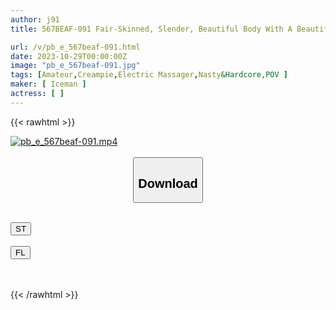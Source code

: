```yaml
---
author: j91
title: 567BEAF-091 Fair-Skinned, Slender, Beautiful Body With A Beautiful Body And Full Body Tattoos. Creampie Bukkake Fuck In 3P! ! Natural Bone Masochist Girlfriend Haruki, 26 Years Old

url: /v/pb_e_567beaf-091.html
date: 2023-10-29T00:00:00Z
image: "pb_e_567beaf-091.jpg"
tags: [Amateur,Creampie,Electric Massager,Nasty&Hardcore,POV ]
maker: [ Iceman ]
actress: [ ]
---
```



{{< rawhtml >}}

<div class="video" data-videoid="MyRmlxBg6PImJrY">
    <a href="javascript:;">
        <img src="https://my.j91.asia/v/pb_e_567beaf-091.jpg" width="WIDTH" height="HEIGHT" alt="pb_e_567beaf-091.mp4" loading="lazy">
    </a>
</div>

<script type="text/javascript" src="https://j91.asia/asset/on-demand-st.js"></script>

<br>
  <link rel="stylesheet" href="https://j91.asia/asset/bs5.css">
  
  <center>
  <button class="btn btn-primary" type="button" data-bs-toggle="collapse" data-bs-target=".multi-collapse" aria-expanded="false" aria-controls="multiCollapseExample1 multiCollapseExample2"><h2>Download</h2></button></center>
</p>
<div class="row">
  <div class="col">
    <div class="collapse multi-collapse" id="multiCollapseExample1">
      <div class="card card-body">
	      	      <br>
<div class="buttons">  
<a href="https://streamtape.to/v/MyRmlxBg6PImJrY"><button class="btn-hover color-3"><i class="fa fa-download"></i> ST</button></a></div>
    </div>
  </div>
</div>
  <div class="col">
    <div class="collapse multi-collapse" id="multiCollapseExample2">
      <div class="card card-body">
	      <br>
<div class="buttons">
    <a href="https://filelions.online/f/x0fka067rhkx"><button class="btn-hover color-9"><i class="fa fa-download"></i> FL</button></a></div>
<br><br>
      </div>
    </div>
  </div>
</div>

{{< /rawhtml >}}
